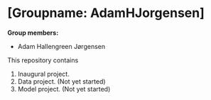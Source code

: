 # \[Groupname: AdamHJorgensen\]

**Group members:**
- Adam Hallengreen Jørgensen

This repository contains  
1. Inaugural project. 
2. Data project. (Not yet started)
3. Model project. (Not yet started)

[comment]: # 'Add this to 2. when started: I fetch data from **source x** on **y** and show that ...'
